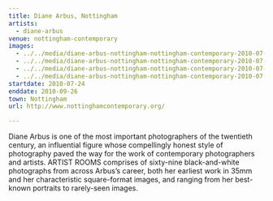```yaml
---
title: Diane Arbus, Nottingham
artists:
  - diane-arbus
venue: nottingham-contemporary
images:
  - ../../media/diane-arbus-nottingham-nottingham-contemporary-2010-07-24-0.webp
  - ../../media/diane-arbus-nottingham-nottingham-contemporary-2010-07-24-1.webp
  - ../../media/diane-arbus-nottingham-nottingham-contemporary-2010-07-24-2.webp
  - ../../media/diane-arbus-nottingham-nottingham-contemporary-2010-07-24-3.webp
startdate: 2010-07-24
enddate: 2010-09-26
town: Nottingham
url: http://www.nottinghamcontemporary.org/

---
```


Diane Arbus is one of the most important photographers of the twentieth century, an influential figure whose compellingly honest style of photography paved the way for the work of contemporary photographers and artists. ARTIST ROOMS comprises of sixty-nine black-and-white photographs from across Arbus’s career, both her earliest work in 35mm and her characteristic square-format images, and ranging from her best-known portraits to rarely-seen images.